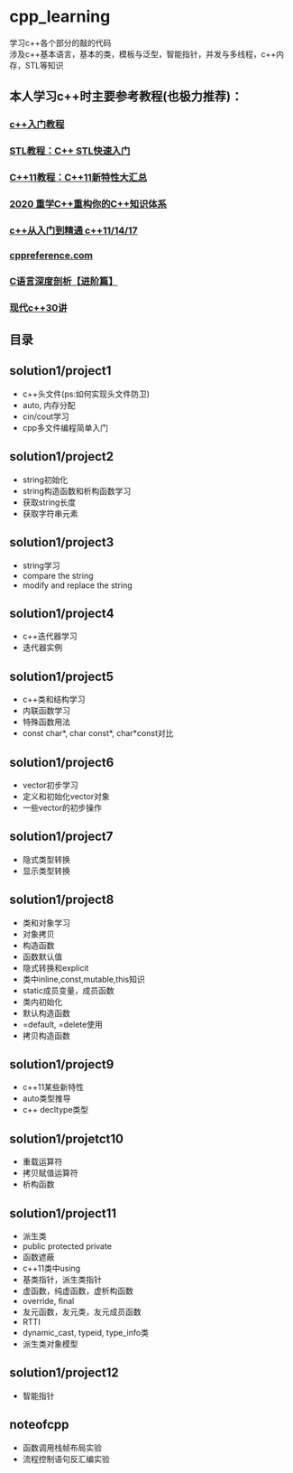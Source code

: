 # cpp_learning  
学习c++各个部分的敲的代码     
涉及c++基本语言，基本的类，模板与泛型，智能指针，并发与多线程，c++内存，STL等知识  
## 本人学习c++时主要参考教程(也极力推荐)：  
### [c++入门教程](http://c.biancheng.net/cplus/)
### [STL教程：C++ STL快速入门](http://c.biancheng.net/stl/)
### [C++11教程：C++11新特性大汇总](http://c.biancheng.net/cplus/11/)
### [2020 重学C++重构你的C++知识体系](https://coding.imooc.com/learn/list/414.html)
### [c++从入门到精通 c++11/14/17](https://study.163.com/course/courseMain.htm?courseId=1005735020&share=1&shareId=1030120374)
### [cppreference.com](https://zh.cppreference.com/w/%E9%A6%96%E9%A1%B5)
### [C语言深度剖析【进阶篇】](http://c.biancheng.net/cpp/u/cjinjie/list_48_4.html)
### [现代c++30讲](https://time.geekbang.org/column/intro/256)

## 目录

##  solution1/project1  
* c++头文件(ps:如何实现头文件防卫) 
* auto, 内存分配
* cin/cout学习
* cpp多文件编程简单入门 

##  solution1/project2  
* string初始化
* string构造函数和析构函数学习
* 获取string长度
* 获取字符串元素

##  solution1/project3  
*  string学习 
*  compare the string 
*  modify and replace the string

##  solution1/project4  
* c++迭代器学习
* 迭代器实例

##  solution1/project5     
* c++类和结构学习 
* 内联函数学习
* 特殊函数用法
* const char*, char const*, char*const对比 

##  solution1/project6  
* vector初步学习
* 定义和初始化vector对象
* 一些vector的初步操作

##  solution1/project7
* 隐式类型转换
* 显示类型转换


## solution1/project8
* 类和对象学习
* 对象拷贝
* 构造函数
* 函数默认值
* 隐式转换和explicit
* 类中inline,const,mutable,this知识
* static成员变量，成员函数
* 类内初始化
* 默认构造函数
* =default, =delete使用
* 拷贝构造函数

## solution1/project9
* c++11某些新特性
* auto类型推导
* c++ decltype类型

## solution1/projetct10
* 重载运算符
* 拷贝赋值运算符
* 析构函数

## solution1/project11
* 派生类
* public protected private
* 函数遮蔽
* c++11类中using
* 基类指针，派生类指针
* 虚函数，纯虚函数，虚析构函数
* override, final
* 友元函数，友元类，友元成员函数
* RTTI
* dynamic_cast, typeid, type_info类
* 派生类对象模型

##  solution1/project12
* 智能指针

##  noteofcpp
* 函数调用栈帧布局实验
* 流程控制语句反汇编实验

















